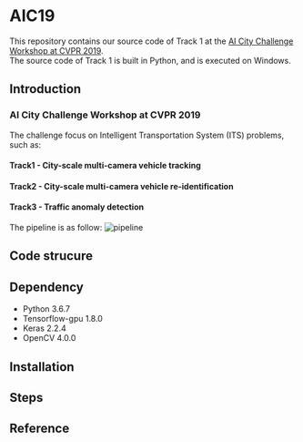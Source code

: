 # AIC19

This repository contains our source code of Track 1 at the [AI City Challenge Workshop at CVPR 2019](https://www.aicitychallenge.org/).   
The source code of Track 1 is built in Python, and is executed on Windows.
## Introduction

### AI City Challenge Workshop at CVPR 2019 
The challenge focus on Intelligent Transportation System (ITS) problems, such as:

#### Track1 - City-scale multi-camera vehicle tracking
#### Track2 - City-scale multi-camera vehicle re-identification
#### Track3 - Traffic anomaly detection 

The pipeline is as follow:
![pipeline](AIC19/Images/pipeline.png)

## Code strucure

## Dependency
- Python 3.6.7
- Tensorflow-gpu 1.8.0
- Keras 2.2.4
- OpenCV 4.0.0

## Installation

## Steps

## Reference
